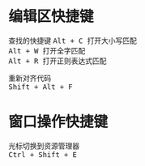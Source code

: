 # 编辑区快捷键

查找的快捷键
<kbd>Alt  + C </kbd>  打开大小写匹配  
<kbd>Alt  + W </kbd>  打开全字匹配  
<kbd>Alt  + R </kbd>  打开正则表达式匹配  

重新对齐代码  
<kbd>Shift  +  Alt  + F </kbd>

# 窗口操作快捷键

光标切换到资源管理器  
<kbd>Ctrl + Shift + E</kbd>